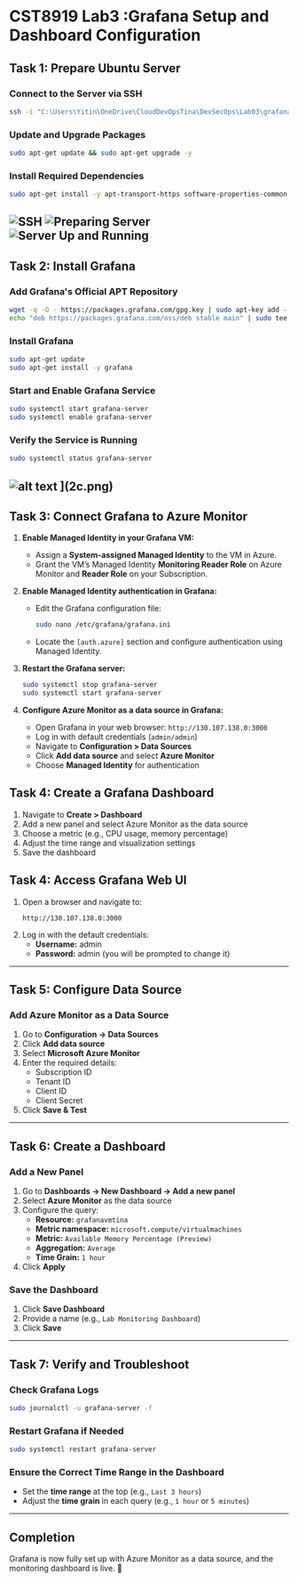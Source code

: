 # CST8919 Lab3 :Grafana Setup and Dashboard Configuration

## Task 1: Prepare Ubuntu Server
### Connect to the Server via SSH
```sh
ssh -i "C:\Users\Yitin\OneDrive\CloudDevOpsTina\DevSecOps\Lab03\grafanavmtina_key.pem" azureuser@130.107.138.0
```

### Update and Upgrade Packages
```sh
sudo apt-get update && sudo apt-get upgrade -y
```

### Install Required Dependencies
```sh
sudo apt-get install -y apt-transport-https software-properties-common wget
```
![SSH](1a.png)
![Preparing Server](1b.png)
![Server Up and Running](1c.png)
---

## Task 2: Install Grafana
### Add Grafana's Official APT Repository
```sh
wget -q -O - https://packages.grafana.com/gpg.key | sudo apt-key add -
echo "deb https://packages.grafana.com/oss/deb stable main" | sudo tee /etc/apt/sources.list.d/grafana.list
```

### Install Grafana
```sh
sudo apt-get update
sudo apt-get install -y grafana
```

### Start and Enable Grafana Service
```sh
sudo systemctl start grafana-server
sudo systemctl enable grafana-server
```

### Verify the Service is Running
```sh
sudo systemctl status grafana-server
```
![alt text](2a.png)
](2c.png)
---

## Task 3: Connect Grafana to Azure Monitor
1. **Enable Managed Identity in your Grafana VM:**
   - Assign a **System-assigned Managed Identity** to the VM in Azure.
   - Grant the VM’s Managed Identity **Monitoring Reader Role** on Azure Monitor and **Reader Role** on your Subscription.

2. **Enable Managed Identity authentication in Grafana:**
   - Edit the Grafana configuration file:
     ```sh
     sudo nano /etc/grafana/grafana.ini
     ```
   - Locate the `[auth.azure]` section and configure authentication using Managed Identity.

3. **Restart the Grafana server:**
   ```sh
   sudo systemctl stop grafana-server
   sudo systemctl start grafana-server
   ```

4. **Configure Azure Monitor as a data source in Grafana:**
   - Open Grafana in your web browser: `http://130.107.138.0:3000`
   - Log in with default credentials (`admin/admin`)
   - Navigate to **Configuration > Data Sources**
   - Click **Add data source** and select **Azure Monitor**
   - Choose **Managed Identity** for authentication

## Task 4: Create a Grafana Dashboard
1. Navigate to **Create > Dashboard**
2. Add a new panel and select Azure Monitor as the data source
3. Choose a metric (e.g., CPU usage, memory percentage)
4. Adjust the time range and visualization settings
5. Save the dashboard
## Task 4: Access Grafana Web UI
1. Open a browser and navigate to:
   ```
   http://130.107.138.0:3000
   ```
2. Log in with the default credentials:
   - **Username:** admin
   - **Password:** admin (you will be prompted to change it)

---

## Task 5: Configure Data Source
### Add Azure Monitor as a Data Source
1. Go to **Configuration → Data Sources**
2. Click **Add data source**
3. Select **Microsoft Azure Monitor**
4. Enter the required details:
   - Subscription ID
   - Tenant ID
   - Client ID
   - Client Secret
5. Click **Save & Test**

---

## Task 6: Create a Dashboard
### Add a New Panel
1. Go to **Dashboards → New Dashboard → Add a new panel**
2. Select **Azure Monitor** as the data source
3. Configure the query:
   - **Resource:** `grafanavmtina`
   - **Metric namespace:** `microsoft.compute/virtualmachines`
   - **Metric:** `Available Memory Percentage (Preview)`
   - **Aggregation:** `Average`
   - **Time Grain:** `1 hour`
4. Click **Apply**

### Save the Dashboard
1. Click **Save Dashboard**
2. Provide a name (e.g., `Lab Monitoring Dashboard`)
3. Click **Save**

---

## Task 7: Verify and Troubleshoot
### Check Grafana Logs
```sh
sudo journalctl -u grafana-server -f
```

### Restart Grafana if Needed
```sh
sudo systemctl restart grafana-server
```

### Ensure the Correct Time Range in the Dashboard
- Set the **time range** at the top (e.g., `Last 3 hours`)
- Adjust the **time grain** in each query (e.g., `1 hour` or `5 minutes`)

---

## Completion
Grafana is now fully set up with Azure Monitor as a data source, and the monitoring dashboard is live. 🎉

